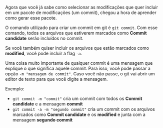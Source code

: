 
Agora que você já sabe como selecionar as modificações que quer incluir em um pacote de modificações (um commit), 
chegou a hora de aprender como gerar esse pacote.

O comando utilizado para criar um commit em git é `git commit`. Com esse comando, todos os arquivos que
estiverem marcados como **Commit candidate** serão incluídos no commit.

Se você também quiser incluir os arquivos que estão marcados como **modified**, você 
pode incluir a flag `-a`.

Uma coisa muito importante de qualquer commit é uma mensagem que explique o que significa aquele commit. 
Para isso, você pode passar a opção `-m "mensagem de commit"`. Caso você não passe, 
o git vai abrir um editor de texto para que você digite a mensagem.

Exemplo:

* `git commit -m "commit"` cria um commit com todos os **Commit candidate** e a mensagem **commit**
* `git commit -a -m "segundo commit"` cria um commit com os arquivos marcados como **Commit candidate**	e os **modified** e junta com a mensagem **segundo commit**
